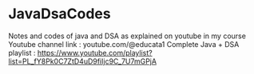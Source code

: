 # JavaDsaCodes
Notes and codes of java and DSA as explained on youtube in my course
Youtube channel link : youtube.com/@educata1
Complete Java + DSA playlist : https://www.youtube.com/playlist?list=PL_fY8Pk0C7ZtD4uD9fiIjc9C_7U7mGPjA
